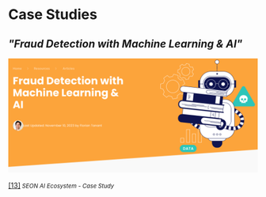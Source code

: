 # Case Studies

## _"Fraud Detection with Machine Learning & AI"_

![SEON case study](../Images/19_running_case.png)

[[13]](https://seon.io/resources/fraud-detection-with-machine-learning/)<small><i> SEON AI Ecosystem - Case Study</i></small>
